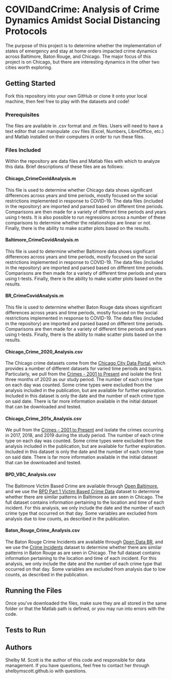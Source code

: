 # COVIDandCrime: Analysis of Crime Dynamics Amidst Social Distancing Protocols

The purpose of this project is to determine whether the implementation of states of emergency and stay at home orders impacted crime dynamics across Baltimore, Baton Rouge, and Chicago. The major focus of this project is on Chicago, but there are interesting dynamics in the other two cities worth exploring.

## Getting Started
Fork this repository into your own GitHub or clone it onto your local machine, then feel free to play with the datasets and code!

### Prerequisites
The files are available in .csv format and .m files. Users will need to have a text editor that can manipulate .csv files (Excel, Numbers, LibreOffice, etc.) and Matlab installed on their computers in order to run these files.

### Files Included
Within the repository are data files and Matlab files with which to analyze this data. Brief descriptions of these files are as follows:

#### Chicago_CrimeCovidAnalysis.m
This file is used to determine whether Chicago data shows significant differences across years and time periods, mostly focused on the social restrictions implemented in response to COVID-19. The data files (included in the repository) are imported and parsed based on different time periods. Comparisons are then made for a variety of different time periods and years using t-tests. It is also possible to run regressions across a number of these comparisons to determine whether the relationships are linear or not. Finally, there is the ability to make scatter plots based on the results.

#### Baltimore_CrimeCovidAnalysis.m
This file is used to determine whether Baltimore data shows significant differences across years and time periods, mostly focused on the social restrictions implemented in response to COVID-19. The data files (included in the repository) are imported and parsed based on different time periods. Comparisons are then made for a variety of different time periods and years using t-tests. Finally, there is the ability to make scatter plots based on the results.

#### BR_CrimeCovidAnalysis.m
This file is used to determine whether Baton  Rouge data shows significant differences across years and time periods, mostly focused on the social restrictions implemented in response to COVID-19. The data files (included in the repository) are imported and parsed based on different time periods. Comparisons are then made for a variety of different time periods and years using t-tests. Finally, there is the ability to make scatter plots based on the results.

#### Chicago_Crime_2020_Analysis.csv
The Chicago crime datasets come from the [Chicago City Data Portal](https://data.cityofchicago.org/), which provides a number of different datasets for varied time periods and topics. Particularly, we pull from the [Crimes - 2001 to Present](https://data.cityofchicago.org/Public-Safety/Crimes-2001-to-Present/ijzp-q8t2) and isolate the first three months of 2020 as our study period. The number of each crime type on each day was counted. Some crime types were excluded from the analysis included in the publication, but are available for further exploration. Included in this dataset is only the date and the number of each crime type on said date. There is far more information available in the initial dataset that can be downloaded and tested.

#### Chicago_Crime_201x_Analysis.csv
We pull from the [Crimes - 2001 to Present](https://data.cityofchicago.org/Public-Safety/Crimes-2001-to-Present/ijzp-q8t2) and isolate the crimes occurring in 2017, 2018, and 2019 during the study period. The number of each crime type on each day was counted. Some crime types were excluded from the analysis included in the publication, but are available for further exploration. Included in this dataset is only the date and the number of each crime type on said date. There is far more information available in the initial dataset that can be downloaded and tested.

#### BPD_VBC_Analysis.csv
The Baltimore Victim Based Crime are available through [Open Baltimore](https://data.baltimorecity.gov/), and we use the [BPD Part 1 Victim Based Crime Data](https://data.baltimorecity.gov/Public-Safety/BPD-Part-1-Victim-Based-Crime-Data/wsfq-mvij) dataset to determine whether there are similar patterns in Baltimore as are seen in Chicago. The full dataset contains information pertaining to the location and time of each incident. For this analysis, we only include the date and the number of each crime type that occurred on that day. Some variables are excluded from analysis due to low counts, as described in the publication.

#### Baton_Rouge_Crime_Analysis.csv
The Baton Rouge Crime Incidents are available through [Open Data BR](https://data.brla.gov/), and we use the [Crime Incidents](https://data.brla.gov/Public-Safety/Baton-Rouge-Crime-Incidents/fabb-cnnu) dataset to determine whether there are similar patterns in Baton Rouge as are seen in Chicago. The full dataset contains information pertaining to the location and time of each incident. For this analysis, we only include the date and the number of each crime type that occurred on that day. Some variables are excluded from analysis due to low counts, as described in the publication.


## Running the Files
Once you've downloaded the files, make sure they are all stored in the same folder or that the Matlab path is defined, or you may run into errors with the code.

## Tests to Run

## Authors
Shelby M. Scott is the author of this code and responsible for data management. If you have questions, feel free to contact her through shelbymscott.github.io with questions.
